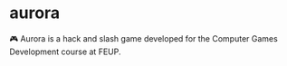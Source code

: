 # aurora
🎮 Aurora is a hack and slash game developed for the Computer Games Development course at FEUP.

